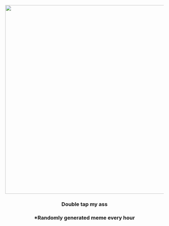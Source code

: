 <p align="center">
        <img src="https://i.redd.it/rluqlofkopz81.gif" width="600" height="600">
        </p>
        <h3 align="center">Double tap my ass</h3>
        <h3 align="center">*Randomly generated meme every hour</h3>
    